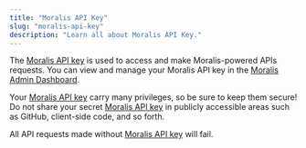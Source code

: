 ```yaml
---
title: "Moralis API Key"
slug: "moralis-api-key"
description: "Learn all about Moralis API Key."
---
```

The [Moralis API key](#step-2-get-api-key) is used to access and make Moralis-powered APIs requests. You can view and manage your Moralis API key in the [Moralis Admin Dashboard](https://admin.moralis.io).

Your [Moralis API key](#step-2-get-api-key) carry many privileges, so be sure to keep them secure! Do not share your secret [Moralis API key](#step-2-get-api-key) in publicly accessible areas such as GitHub, client-side code, and so forth.

All API requests made without [Moralis API key](#step-2-get-api-key) will fail.